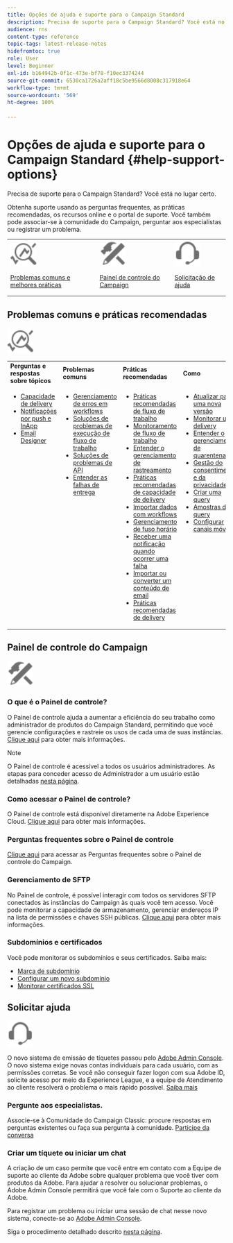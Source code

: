 ```yaml
---
title: Opções de ajuda e suporte para o Campaign Standard
description: Precisa de suporte para o Campaign Standard? Você está no lugar certo.
audience: rns
content-type: reference
topic-tags: latest-release-notes
hidefromtoc: true
role: User
level: Beginner
exl-id: b164942b-0f1c-473e-bf78-f10ec3374244
source-git-commit: 6530ca1726a2aff18c5be9566d8008c317918e64
workflow-type: tm+mt
source-wordcount: '569'
ht-degree: 100%

---
```


# Opções de ajuda e suporte para o Campaign Standard {#help-support-options}

Precisa de suporte para o Campaign Standard? Você está no lugar certo.

Obtenha suporte usando as perguntas frequentes, as práticas recomendadas, os recursos online e o portal de suporte. Você também pode associar-se à comunidade do Campaign, perguntar aos especialistas ou registrar um problema.

<table>
    <tr>
        <td><img src="start/using/assets/do-not-localize/icon-faq.svg" width="60px"><p><a href="#faq">Problemas comuns e melhores práticas</a></p></td>
        <td><img src="start/using/assets/do-not-localize/icon-control-panel.svg" width="60px"><p><a href="#control-panel">Painel de controle do Campaign</a></p></td>
        <td><img src="start/using/assets/do-not-localize/icon-support.svg" width="60px"><p><a href="#support">Solicitação de ajuda</a></p></td>
    </tr>
</table>

## Problemas comuns e práticas recomendadas

<img src="start/using/assets/do-not-localize/icon-faq.svg" width="60px">

<table>
    <tr><td><strong>Perguntas e respostas sobre tópicos</strong></td><td><strong>Problemas comuns</strong></td><td><strong>Práticas recomendadas</strong></td><td><strong>Como</strong></td></tr>
    <tr>
    <td valign="top">
        <ul>
        <li><a href="sending/using/monitor-deliverability.md">Capacidade de delivery</a></li>
        <li><a href="administration/using/aep-faq.md">Notificações por push e InApp</a></li>
        <li><a href="designing/using/faq-email-designer.md">Email Designer</a></li>
        </ul>
    </td>
    <td valign="top">
        <ul>
        <li><a href="automating/using/monitoring-workflow-execution.md#error-management">Gerenciamento de erros em workflows</a></li>
        <li><a href="automating/using/best-practices-workflows.md">Soluções de problemas de execução de fluxo de trabalho</a></li>
        <li><a href="api/using/troubleshooting.md">Soluções de problemas de API</a></li>
        <li><a href="sending/using/understanding-delivery-failures.md">Entender as falhas de entrega</a></li>
        </ul>
    </td>
   <td valign="top">
        <ul>
        <li><a href="automating/using/best-practices-workflows.md">Práticas recomendadas de fluxo de trabalho</a></li>
        <li><a href="automating/using/about-workflow-execution.md">Monitoramento de fluxo de trabalho</a></li>
        <li><a href="sending/using/tracking-messages.md">Entender o gerenciamento de rastreamento</a></li>
        <li><a href="sending/using/about-deliverability.md">Práticas recomendadas de capacidade de delivery</a></li>
        <li><a href="automating/using/creating-import-workflow-templates.md">Importar dados com workflows</a></li>
        <li><a href="sending/using/sending-messages-at-the-recipient-s-time-zone.md">Gerenciamento de fuso horário</a></li>
        <li><a href="sending/using/receiving-alerts-when-failures-happen.md">Receber uma notificação quando ocorrer uma falha</a></li>
        <li><a href="designing/using/using-existing-content.md">Importar ou converter um conteúdo de email</a></li>
        <li><a href="sending/using/delivery-best-practices.md">Práticas recomendadas de delivery</a></li>
        </ul>
    </td>
    <td valign="top">
        <ul>
        <li><a href="rn/using/release-planning.md">Atualizar para uma nova versão</a></li>
        <li><a href="sending/using/monitoring-a-delivery.md">Monitorar um delivery</a></li>
        <li><a href="sending/using/understanding-quarantine-management.md">Entender o gerenciamento de quarentenas</a></li>
        <li><a href="start/using/privacy-management.md">Gestão do consentimento e da privacidade</a></li>
        <li><a href="automating/using/query.md">Criar uma query</a></li>
        <li><a href="automating/using/query-samples.md">Amostras de query</a></li>
        <li><a href="administration/using/push-tracking.md">Configurar canais móveis</a></li>
        </ul>
    </td>
    </tr>
</table>

## Painel de controle do Campaign

<img src="start/using/assets/do-not-localize/icon-control-panel.svg" width="60px">

### O que é o Painel de controle?

O Painel de controle ajuda a aumentar a eficiência do seu trabalho como administrador de produtos do Campaign Standard, permitindo que você gerencie configurações e rastreie os usos de cada uma de suas instâncias.
[Clique aqui](https://experienceleague.adobe.com/docs/control-panel/using/discover-control-panel/key-features.html?lang=pt-BR#discover-control-panel) para obter mais informações.

>[!NOTE]
>
>O Painel de controle é acessível a todos os usuários administradores. As etapas para conceder acesso de Administrador a um usuário estão detalhadas [nesta página](https://experienceleague.adobe.com/docs/control-panel/using/discover-control-panel/managing-permissions.html?lang=pt-BR#discover-control-panel).

### Como acessar o Painel de controle?

O Painel de controle está disponível diretamente na Adobe Experience Cloud. [Clique aqui](https://experienceleague.adobe.com/docs/control-panel/using/discover-control-panel/accessing-control-panel.html?lang=pt-BR#discover-control-panel) para obter mais informações.

### Perguntas frequentes sobre o Painel de controle

[Clique aqui](https://experienceleague.adobe.com/docs/control-panel/using/faq.html?lang=pt-BR) para acessar as Perguntas frequentes sobre o Painel de controle do Campaign.

### Gerenciamento de SFTP

No Painel de controle, é possível interagir com todos os servidores SFTP conectados às instâncias do Campaign às quais você tem acesso. Você pode monitorar a capacidade de armazenamento, gerenciar endereços IP na lista de permissões e chaves SSH públicas. [Clique aqui](https://experienceleague.adobe.com/docs/control-panel/using/sftp-management/about-sftp-management.html?lang=pt-BR#sftp-management) para obter mais informações.

### Subdomínios e certificados

Você pode monitorar os subdomínios e seus certificados. Saiba mais:

* [Marca de subdomínio](https://experienceleague.adobe.com/docs/control-panel/using/subdomains-and-certificates/subdomains-branding.html?lang=pt-BR#subdomains-and-certificates)
* [Configurar um novo subdomínio](https://experienceleague.adobe.com/docs/control-panel/using/subdomains-and-certificates/setting-up-new-subdomain.html?lang=pt-BR#subdomains-and-certificates)
* [Monitorar certificados SSL](https://experienceleague.adobe.com/docs/control-panel/using/subdomains-and-certificates/renewing-subdomain-certificate.html?lang=pt-BR#subdomains-and-certificates)

## Solicitar ajuda

<img src="start/using/assets/do-not-localize/icon-support.svg" width="60px">

O novo sistema de emissão de tíquetes passou pelo [Adobe Admin Console](https://adminconsole.adobe.com/overview). O novo sistema exige novas contas individuais para cada usuário, com as permissões corretas. Se você não conseguir fazer logon com sua Adobe ID, solicite acesso por meio da Experience League, e a equipe de Atendimento ao cliente resolverá o problema o mais rápido possível. [Saiba mais](https://helpx.adobe.com/br/enterprise/admin-guide.html/enterprise/using/support-for-experience-cloud.ug.html)

### Pergunte aos especialistas.

Associe-se à Comunidade do Campaign Classic: procure respostas em perguntas existentes ou faça sua pergunta à comunidade. [Participe da conversa](https://experienceleaguecommunities.adobe.com/t5/adobe-campaign-standard/ct-p/adobe-campaign-standard-community)

### Criar um tíquete ou iniciar um chat

A criação de um caso permite que você entre em contato com a Equipe de suporte ao cliente da Adobe sobre qualquer problema que você tiver com produtos da Adobe. Para ajudar a resolver ou solucionar problemas, o Adobe Admin Console permitirá que você fale com o Suporte ao cliente da Adobe.

Para registrar um problema ou iniciar uma sessão de chat nesse novo sistema, conecte-se ao [Adobe Admin Console](https://adminconsole.adobe.com/overview).

Siga o procedimento detalhado descrito [nesta página](https://helpx.adobe.com/br/enterprise/admin-guide.html/enterprise/using/support-for-experience-cloud.ug.html).
